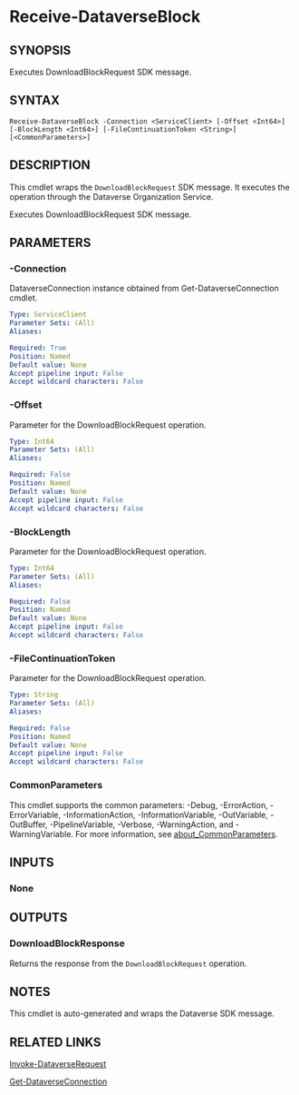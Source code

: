 # Receive-DataverseBlock

## SYNOPSIS
Executes DownloadBlockRequest SDK message.

## SYNTAX

```
Receive-DataverseBlock -Connection <ServiceClient> [-Offset <Int64>] [-BlockLength <Int64>] [-FileContinuationToken <String>] [<CommonParameters>]
```

## DESCRIPTION

This cmdlet wraps the `DownloadBlockRequest` SDK message. It executes the operation through the Dataverse Organization Service.

Executes DownloadBlockRequest SDK message.

## PARAMETERS

### -Connection
DataverseConnection instance obtained from Get-DataverseConnection cmdlet.

```yaml
Type: ServiceClient
Parameter Sets: (All)
Aliases:

Required: True
Position: Named
Default value: None
Accept pipeline input: False
Accept wildcard characters: False
```
### -Offset
Parameter for the DownloadBlockRequest operation.

```yaml
Type: Int64
Parameter Sets: (All)
Aliases:

Required: False
Position: Named
Default value: None
Accept pipeline input: False
Accept wildcard characters: False
```
### -BlockLength
Parameter for the DownloadBlockRequest operation.

```yaml
Type: Int64
Parameter Sets: (All)
Aliases:

Required: False
Position: Named
Default value: None
Accept pipeline input: False
Accept wildcard characters: False
```
### -FileContinuationToken
Parameter for the DownloadBlockRequest operation.

```yaml
Type: String
Parameter Sets: (All)
Aliases:

Required: False
Position: Named
Default value: None
Accept pipeline input: False
Accept wildcard characters: False
```
### CommonParameters
This cmdlet supports the common parameters: -Debug, -ErrorAction, -ErrorVariable, -InformationAction, -InformationVariable, -OutVariable, -OutBuffer, -PipelineVariable, -Verbose, -WarningAction, and -WarningVariable. For more information, see [about_CommonParameters](http://go.microsoft.com/fwlink/?LinkID=113216).

## INPUTS

### None

## OUTPUTS

### DownloadBlockResponse

Returns the response from the `DownloadBlockRequest` operation.

## NOTES

This cmdlet is auto-generated and wraps the Dataverse SDK message.

## RELATED LINKS

[Invoke-DataverseRequest](Invoke-DataverseRequest.md)

[Get-DataverseConnection](Get-DataverseConnection.md)
